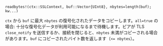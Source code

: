 ```
readbytes!(ctx::SSLContext, buf::Vector{UInt8}, nbytes=length(buf); kw...)
```

`ctx` から `buf` に最大 `nbytes` の復号化されたデータをコピーします。`all=true` の場合: 十分な復号化データが利用可能になるまで待機します。ピアが TLS `close_notify` を送信するか、接続を閉じると、`nbytes` 未満がコピーされる場合があります。`buf` にコピーされたバイト数を返します（`<= nbytes`）。
